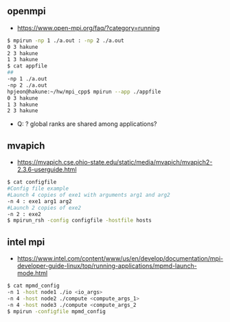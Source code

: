 ## openmpi
- https://www.open-mpi.org/faq/?category=running
```bash
$ mpirun -np 1 ./a.out : -np 2 ./a.out 
0 3 hakune
2 3 hakune
1 3 hakune
$ cat appfile 
##
-np 1 ./a.out
-np 2 ./a.out
hpjeon@hakune:~/hw/mpi_cpp$ mpirun --app ./appfile 
0 3 hakune
1 3 hakune
2 3 hakune
```
- Q: ? global ranks are shared among applications?

## mvapich
- https://mvapich.cse.ohio-state.edu/static/media/mvapich/mvapich2-2.3.6-userguide.html
```bash
$ cat configfile
#Config file example
#Launch 4 copies of exe1 with arguments arg1 and arg2
-n 4 : exe1 arg1 arg2
#Launch 2 copies of exe2
-n 2 : exe2
$ mpirun_rsh -config configfile -hostfile hosts
```

## intel mpi
- https://www.intel.com/content/www/us/en/develop/documentation/mpi-developer-guide-linux/top/running-applications/mpmd-launch-mode.html
```bash
$ cat mpmd_config
-n 1 -host node1 ./io <io_args>
-n 4 -host node2 ./compute <compute_args_1> 
-n 4 -host node3 ./compute <compute_args_2
$ mpirun -configfile mpmd_config
```
